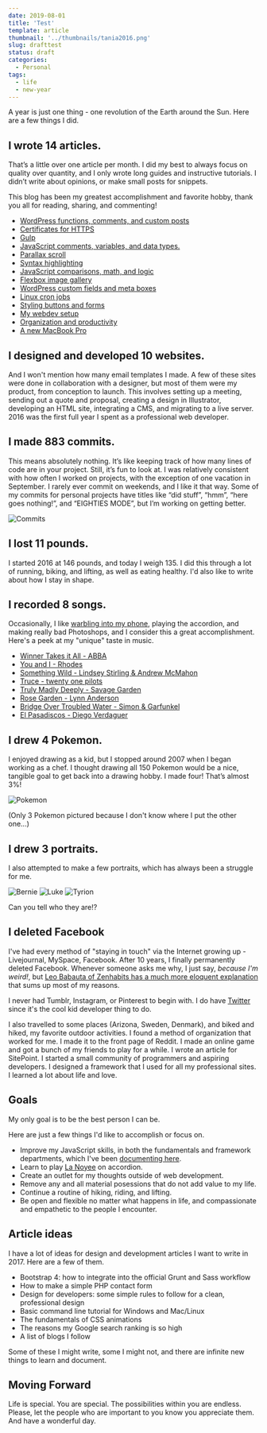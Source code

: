 ```yaml
---
date: 2019-08-01
title: 'Test'
template: article
thumbnail: '../thumbnails/tania2016.png'
slug: drafttest
status: draft
categories:
  - Personal
tags:
  - life
  - new-year
---
```


A year is just one thing - one revolution of the Earth around the Sun. Here are a few things I did.

## I wrote 14 articles.

That’s a little over one article per month. I did my best to always focus on quality over quantity, and I only wrote long guides and instructive tutorials. I didn’t write about opinions, or make small posts for snippets.

This blog has been my greatest accomplishment and favorite hobby, thank you all for reading, sharing, and commenting!

- [WordPress functions, comments, and custom posts](/wordpress-from-scratch-part-two/)
- [Certificates for HTTPS](/https-ssl-tls-certificate-how-to/)
- [Gulp](/getting-started-with-gulp/)
- [JavaScript comments, variables, and data types.](/javascript-day-one/)
- [Parallax scroll](/parallax-scroll-effect/)
- [Syntax highlighting](/adding-syntax-highlighting-to-code-snippets/)
- [JavaScript comparisons, math, and logic](/javascript-day-two/)
- [Flexbox image gallery](/how-to-build-a-responsive-image-gallery-with-flexbox/)
- [WordPress custom fields and meta boxes](/wordpress-part-three-custom-fields-and-metaboxes/)
- [Linux cron jobs](/setting-up-a-basic-cron-job-in-linux/)
- [Styling buttons and forms](/styling-ui-components-from-scratch-buttons-forms/)
- [My webdev setup](/my-front-end-web-development-setup/)
- [Organization and productivity](/productivity-how-i-use-technology-to-organize-my-life/)
- [A new MacBook Pro](/setting-up-a-brand-new-mac-for-development/)

## I designed and developed 10 websites.

And I won't mention how many email templates I made. A few of these sites were done in collaboration with a designer, but most of them were my product, from conception to launch. This involves setting up a meeting, sending out a quote and proposal, creating a design in Illustrator, developing an HTML site, integrating a CMS, and migrating to a live server. 2016 was the first full year I spent as a professional web developer.

## I made 883 commits.

This means absolutely nothing. It’s like keeping track of how many lines of code are in your project. Still, it’s fun to look at. I was relatively consistent with how often I worked on projects, with the exception of one vacation in September. I rarely ever commit on weekends, and I like it that way. Some of my commits for personal projects have titles like “did stuff”, “hmm”, “here goes nothing!”, and “EIGHTIES MODE”, but I’m working on getting better.

![Commits](../images/Screen-Shot-2016-12-30-at-12.44.23-PM.png)

## I lost 11 pounds.

I started 2016 at 146 pounds, and today I weigh 135. I did this through a lot of running, biking, and lifting, as well as eating healthy. I'd also like to write about how I stay in shape.

## I recorded 8 songs.

Occasionally, I like [warbling into my phone](/music), playing the accordion, and making really bad Photoshops, and I consider this a great accomplishment. Here's a peek at my "unique" taste in music.

- [Winner Takes it All - ABBA](/music/songs/Winner.m4a)
- [You and I - Rhodes](/music/songs/YouAndI.m4a)
- [Something Wild - Lindsey Stirling & Andrew McMahon](/music/songs/SomethingWild.m4a)
- [Truce - twenty one pilots](/music/songs/Truce.m4a)
- [Truly Madly Deeply - Savage Garden](/music/songs/TrulyMadlyDeeply.m4a)
- [Rose Garden - Lynn Anderson](/music/songs/RoseGarden.m4a)
- [Bridge Over Troubled Water - Simon & Garfunkel](/music/songs/Bridge.m4a)
- [El Pasadiscos - Diego Verdaguer](/music/songs/ElPasadiscos.m4a)

## I drew 4 Pokemon.

I enjoyed drawing as a kid, but I stopped around 2007 when I began working as a chef. I thought drawing all 150 Pokemon would be a nice, tangible goal to get back into a drawing hobby. I made four! That’s almost 3%!

![Pokemon](../images/pokemon.png)

(Only 3 Pokemon pictured because I don't know where I put the other one...)

## I drew 3 portraits.

I also attempted to make a few portraits, which has always been a struggle for me.

![Bernie](../images/bernie.jpg)
![Luke](../images/luke.jpg)
![Tyrion](../images/tyrion.jpg)

Can you tell who they are!?

## I deleted Facebook

I've had every method of "staying in touch" via the Internet growing up - Livejournal, MySpace, Facebook. After 10 years, I finally permanently deleted Facebook. Whenever someone asks me why, I just say, _because I'm weird!_, but [Leo Babauta of Zenhabits has a much more eloquent explanation](https://zenhabits.net/fb/) that sums up most of my reasons.

I never had Tumblr, Instagram, or Pinterest to begin with. I do have [Twitter](https://twitter.com/taniarascia) since it's the cool kid developer thing to do.

I also travelled to some places (Arizona, Sweden, Denmark), and biked and hiked, my favorite outdoor activities. I found a method of organization that worked for me. I made it to the front page of Reddit. I made an online game and got a bunch of my friends to play for a while. I wrote an article for SitePoint. I started a small community of programmers and aspiring developers. I designed a framework that I used for all my professional sites. I learned a lot about life and love.

## Goals

My only goal is to be the best person I can be.

Here are just a few things I'd like to accomplish or focus on.

- Improve my JavaScript skills, in both the fundamentals and framework departments, which I've been [documenting here](https://taniarascia.github.io/js/).
- Learn to play [La Noyee](https://www.youtube.com/watch?v=ZaBcs0NEc6w) on accordion.
- Create an outlet for my thoughts outside of web development.
- Remove any and all material posessions that do not add value to my life.
- Continue a routine of hiking, riding, and lifting.
- Be open and flexible no matter what happens in life, and compassionate and empathetic to the people I encounter.

## Article ideas

I have a lot of ideas for design and development articles I want to write in 2017. Here are a few of them.

- Bootstrap 4: how to integrate into the official Grunt and Sass workflow
- How to make a simple PHP contact form
- Design for developers: some simple rules to follow for a clean, professional design
- Basic command line tutorial for Windows and Mac/Linux
- The fundamentals of CSS animations
- The reasons my Google search ranking is so high
- A list of blogs I follow

Some of these I might write, some I might not, and there are infinite new things to learn and document.

## Moving Forward

Life is special. You are special. The possibilities within you are endless. Please, let the people who are important to you know you appreciate them. And have a wonderful day.
